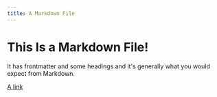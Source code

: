 ```yaml
---
title: A Markdown File
---
```


# This Is a Markdown File!

It has frontmatter and some headings and it's generally what you would expect from Markdown.

[A link](https://hawk.dance/)

